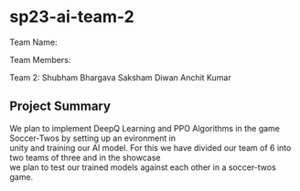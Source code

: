 # sp23-ai-team-2

Team Name: 

Team Members:

Team 2:
Shubham Bhargava
Saksham Diwan
Anchit Kumar

## Project Summary
We plan to implement DeepQ Learning and PPO Algorithms in the game Soccer-Twos by setting up an evironment in \
unity and training our AI model. For this we have divided our team of 6 into two teams of three and in the showcase \
we plan to test our trained models against each other in a soccer-twos game.
